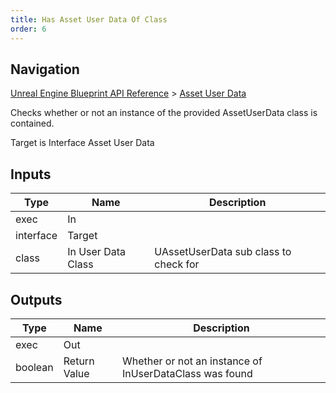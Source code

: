 ```yaml
---
title: Has Asset User Data Of Class
order: 6
---
```

## Navigation

[Unreal Engine Blueprint API Reference](https://dev.epicgames.com/documentation/en-us/unreal-engine/BlueprintAPI) > [Asset User Data](https://dev.epicgames.com/documentation/en-us/unreal-engine/BlueprintAPI/AssetUserData)

Checks whether or not an instance of the provided AssetUserData class is contained.

Target is Interface Asset User Data

## Inputs

| Type | Name | Description |
| --- | --- | --- |
| exec | In |  |
| interface | Target |  |
| class | In User Data Class | UAssetUserData sub class to check for |

## Outputs

| Type | Name | Description |
| --- | --- | --- |
| exec | Out |  |
| boolean | Return Value | Whether or not an instance of InUserDataClass was found |
